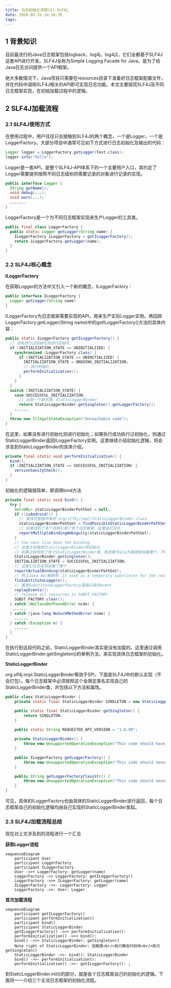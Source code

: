 ```yaml
---
title: 日志初始化流程(1)-SLF4j
date: 2020-05-31 14:16:35
tags:
---
```

<!-- toc -->

## 1 背景知识

目前最流行的Java日志框架包括logback、log4j、log4j2，它们全都基于SLF4J这套API进行开发。SLF4J全称为Simple Logging Facade for Java，是为了给Java日志访问提供一个API框架。

绝大多数情况下，Java项目只需要在resources目录下准备好日志框架配置文件，并在代码中调用SLF4J相关的API即可实现日志功能。本文主要探究SLF4J及不同日志框架实现，在初始加载过程中的逻辑。

## 2 SLF4J加载流程

### 2.1 SLF4J使用方式

在使用过程中，用户往往只会接触到SLF4J的两个概念，一个是Logger，一个是LoggerFactory。大部分项目中通常可见如下方式进行日志初始化及输出的代码：

```java
Logger logger = LoggerFactory.getLogger(Test.class);
logger.info("hello");
```

Logger是一套API，是整个SLF4J-API体系下的一个主要用户入口，其约定了Logger需要提供按照不同日志级别将需要记录的对象进行记录的实现。

```java
public interface Logger {
  String getName();
  void debug(...);
  void warn(...);
  .......
}
```

LoggerFactory是一个为不同日志框架实现来生产Logger的工具类。

```java
public final class LoggerFactory {
  public static Logger getLogger(String name) {
    ILoggerFactory iLoggerFactory = getILoggerFactory();
    return iLoggerFactory.getLogger(name);
  }
}
```

### 2.2 SLF4J核心概念

**ILoggerFactory**

在获取Logger的方法中又引入一个新的概念，ILoggerFactory：

```java
public interface ILoggerFactory {
  Logger getLogger(String name)
}
```

ILoggerFactory为日志框架需要实现的API，用来生产实际Logger实例。再回顾LoggerFactory.getLogger(String name)中的getILoggerFactory()方法的具体内容：

```java
public static ILoggerFactory getILoggerFactory() {
  // 没有进行过初始化则进行初始化
  if (INITIALIZATION_STATE == UNINITIALIZED) {
    synchronized (LoggerFactory.class) {
      if (INITIALIZATION_STATE == UNINITIALIZED) {
        INITIALIZATION_STATE = ONGOING_INITIALIZATION;
        // 执行初始化
        performInitialization();
      }
    }
  }
  switch (INITIALIZATION_STATE) {
    case SUCCESSFUL_INITIALIZATION:
      // 出现一个新东西，StaticLoggerBinder
      return StaticLoggerBinder.getSingleton().getLoggerFactory();
    ......
  }
  throw new IllegalStateException("Unreachable code");
}
```

在这里，如果没有进行初始化则进行初始化；如果执行成功执行过初始化，则通过StaticLoggerBinder返回ILoggerFactory实例。这里继续介绍初始化逻辑，将会涉及到StaticLoggerBinder的具体介绍。

```java
private final static void performInitialization() {
  bind();
  if (INITIALIZATION_STATE == SUCCESSFUL_INITIALIZATION) {
    versionSanityCheck();
  }
}
```

初始化的逻辑很简单，即调用bind方法

```java
private final static void bind() {
  try {
    Set<URL> staticLoggerBinderPathSet = null;
    if (!isAndroid()) {
      // 查找包里面所有的 org/slf4j/impl/StaticLoggerBinder.class
      staticLoggerBinderPathSet = findPossibleStaticLoggerBinderPathSet();
      // 如果找到了多个说明引用了多个日志框架，这里会打日志
      reportMultipleBindingAmbiguity(staticLoggerBinderPathSet);
    }
    // the next line does the binding
    // 这里才会触发StaticLoggerBinder的初始化
    // 如果之前找到了多个StaticLoggerBinder类，那这里可以认为是随缘加载哪个，不可控
    StaticLoggerBinder.getSingleton();
    INITIALIZATION_STATE = SUCCESSFUL_INITIALIZATION;
    // 这里打日志实际加载了哪个
    reportActualBinding(staticLoggerBinderPathSet);
    // 附上Java doc解释吧：It used as a temporary substitute for the real ILoggerFactory during its auto-configuration which may re-enter LoggerFactory to obtain logger instances.
    fixSubstituteLoggers();
    // 重放SubstituteLoggerFactory里面记录的event
    replayEvents();
    // release all resources in SUBST_FACTORY
    SUBST_FACTORY.clear();
  } catch (NoClassDefFoundError ncde) {
   ......
  } catch (java.lang.NoSuchMethodError nsme) {
    ......
  } catch (Exception e) {
    ......
  }
}
```

在执行到这段代码之前，StaticLoggerBinder其实是没有加载的。这里通过调用StaticLoggerBinder.getSingleton()的单例方法，来实现具体日志框架的初始化。

**StaticLoggerBinder**

org.slf4j.impl.StaticLoggerBinder等效于SPI，下面是SLF4J中的默认实现（不会打包）。每个日志框架中必须按照这个全限定类名实现自己的StaticLoggerBinder类，并包括以下方法和属性。

```java
public class StaticLoggerBinder {
    private static final StaticLoggerBinder SINGLETON = new StaticLoggerBinder();

    public static final StaticLoggerBinder getSingleton() {
        return SINGLETON;
    }
  
    public static String REQUESTED_API_VERSION = "1.6.99";

    private StaticLoggerBinder() {
        throw new UnsupportedOperationException("This code should have never made it into slf4j-api.jar");
    }

    public ILoggerFactory getLoggerFactory() {
        throw new UnsupportedOperationException("This code should never make it into slf4j-api.jar");
    }

    public String getLoggerFactoryClassStr() {
        throw new UnsupportedOperationException("This code should never make it into slf4j-api.jar");
    }
}
```

可见，具体的ILoggerFactory也由具体的StaticLoggerBinder进行返回，每个日志框架自己的初始化逻辑均由自己实现的StaticLoggerBinder发起。

### 2.3 SLF4J加载流程总结

现在对上文涉及到的流程进行一个汇总

**获取Logger流程**

```mermaid
sequenceDiagram
	participant User
	participant LoggerFactory
	participant ILoggerFactory
	User ->>+ LoggerFactory: getLogger(name)
	LoggerFactory ->> LoggerFactory: getILoggerFactory()
	LoggerFactory ->>+ ILoggerFactory: getLogger(name)
	ILoggerFactory ->>- LoggerFactory: Logger
	LoggerFactory ->>- User: Logger
```

**首次加载流程**

```mermaid
sequenceDiagram
	participant getILoggerFactory()
	participant performInitialization()
	participant bind()
	participant StaticLoggerBinder
	getILoggerFactory() ->>+ performInitialization(): 
	performInitialization() ->>+ bind(): 
	bind() ->>+ StaticLoggerBinder: getSingleton()
	Note right of StaticLoggerBinder: 加载类<br/>执行静态代码块<br/>执行getSingleton()
	StaticLoggerBinder ->>- bind(): StaticLoggerBinder
	bind() ->>- performInitialization(): 
	performInitialization() ->>- getILoggerFactory(): ;
```

到StaticLoggerBinder.init()的部分，就是各个日志框架自己的初始化的逻辑。下面将一一介绍三个主流日志框架的初始化流程。
